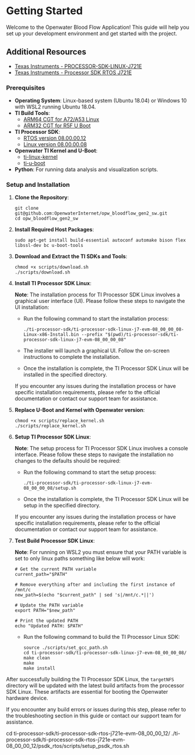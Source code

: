 # Getting Started

Welcome to the Openwater Blood Flow Application! This guide will help you set up your development environment and get started with the project.

## Additional Resources
- [Texas Instruments - PROCESSOR-SDK-LINUX-J721E](https://software-dl.ti.com/jacinto7/esd/processor-sdk-linux-jacinto7/08_00_00_08/exports/docs/linux/Overview.html)
- [Texas Instruments - Processor SDK RTOS J721E](https://software-dl.ti.com/jacinto7/esd/processor-sdk-rtos-jacinto7/08_00_00_12/exports/docs/psdk_rtos/docs/user_guide/index.html)

### Prerequisites

- **Operating System**: Linux-based system (Ubuntu 18.04) or Windows 10 with WSL2 running Ubuntu 18.04.
- **TI Build Tools**: 
  - [ARM64 CGT for A72/A53 Linux](https://developer.arm.com/-/media/Files/downloads/gnu-a/9.2-2019.12/binrel/gcc-arm-9.2-2019.12-x86_64-aarch64-none-linux-gnu.tar.xz)
  - [ARM32 CGT for R5F U Boot](https://developer.arm.com/-/media/Files/downloads/gnu-a/9.2-2019.12/binrel/gcc-arm-9.2-2019.12-x86_64-arm-none-linux-gnueabihf.tar.xz)
- **TI Processor SDK**: 
  - [RTOS version 08.00.00.12](https://dr-download.ti.com/software-development/software-development-kit-sdk/MD-bA0wfI4X2g/08.00.00.12/ti-processor-sdk-rtos-j721e-evm-08_00_00_12.tar.gz)
  - [Linux version 08.00.00.08](https://dr-download.ti.com/software-development/software-development-kit-sdk/MD-U6uMjOroyO/08.00.00.08/ti-processor-sdk-linux-j7-evm-08_00_00_08-Linux-x86-Install.bin)
- **Openwater TI Kernel and U-Boot**: 
  - [ti-linux-kernel](https://github.com/OpenwaterInternet/ti-linux-kernel.git)
  - [ti-u-boot](https://github.com/OpenwaterInternet/ti-u-boot.git)
- **Python**: For running data analysis and visualization scripts.

### Setup and Installation

1. **Clone the Repository**:
   ```shell
   git clone git@github.com:OpenwaterInternet/opw_bloodflow_gen2_sw.git
   cd opw_bloodflow_gen2_sw
   ```

2. **Install Required Host Packages**:
   ```shell
   sudo apt-get install build-essential autoconf automake bison flex libssl-dev bc u-boot-tools
   ```

3. **Download and Extract the TI SDKs and Tools**:
   ```shell
   chmod +x scripts/download.sh
   ./scripts/download.sh
   ```

4. **Install TI Processor SDK Linux**:

   **Note**: The installation process for TI Processor SDK Linux involves a graphical user interface (UI). Please follow these steps to navigate the UI installation:

   - Run the following command to start the installation process:

     ```shell
     ./ti-processor-sdk/ti-processor-sdk-linux-j7-evm-08_00_00_08-Linux-x86-Install.bin --prefix "$(pwd)/ti-processor-sdk/ti-processor-sdk-linux-j7-evm-08_00_00_08"
     ```

   - The installer will launch a graphical UI. Follow the on-screen instructions to complete the installation. 

   - Once the installation is complete, the TI Processor SDK Linux will be installed in the specified directory.

   If you encounter any issues during the installation process or have specific installation requirements, please refer to the official documentation or contact our support team for assistance.

5. **Replace U-Boot and Kernel with Openwater version**:
   ```shell
   chmod +x scripts/replace_kernel.sh
   ./scripts/replace_kernel.sh
   ```

5. **Setup TI Processor SDK Linux**:

   **Note**: The setup process for TI Processor SDK Linux involves a console interface. Please follow these steps to navigate the installation no changes to the defaults should be required:

   - Run the following command to start the setup process:
      ```shell
      ./ti-processor-sdk/ti-processor-sdk-linux-j7-evm-08_00_00_08/setup.sh
      ```
   - Once the installation is complete, the TI Processor SDK Linux will be setup in the specified directory.

   If you encounter any issues during the installation process or have specific installation requirements, please refer to the official documentation or contact our support team for assistance.

6. **Test Build Processor SDK Linux**:

   **Note**: For running on WSL2 you must ensure that your PATH variable is set to only linux paths something like below will work:
      ```shell
      # Get the current PATH variable
      current_path="$PATH"

      # Remove everything after and including the first instance of /mnt/c
      new_path=$(echo "$current_path" | sed 's|/mnt/c.*||')

      # Update the PATH variable
      export PATH="$new_path"

      # Print the updated PATH
      echo "Updated PATH: $PATH"
      ```

   - Run the following command to build the TI Processor Linux SDK:
      ```shell
      source ./scripts/set_gcc_path.sh
      cd ti-processor-sdk/ti-processor-sdk-linux-j7-evm-08_00_00_08/
      make clean
      make 
      make install
      ```
After successfully building the TI Processor SDK Linux, the `targetNFS` directory will be updated with the latest build artifacts from the processor SDK Linux. These artifacts are essential for booting the Openwater hardware device.

If you encounter any build errors or issues during this step, please refer to the troubleshooting section in this guide or contact our support team for assistance.

cd ti-processor-sdk/ti-processor-sdk-rtos-j721e-evm-08_00_00_12/
./ti-processor-sdk/ti-processor-sdk-rtos-j721e-evm-08_00_00_12/psdk_rtos/scripts/setup_psdk_rtos.sh 